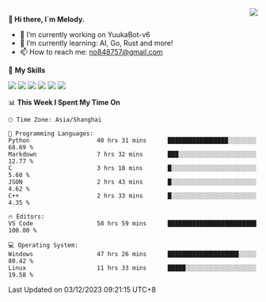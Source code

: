 <a href="#">
  <img align="right" src="https://github-readme-stats.vercel.app/api?username=melodyyuuka&count_private=true&show_icons=true" />
</a>

**👋 Hi there, I`m Melody.**

- 🔭 I’m currently working on YuukaBot-v6
- 🌱 I’m currently learning: AI, Go, Rust and more!
- 📫 How to reach me: no848757@gmail.com

🌟 **My Skills** 

![](https://img.shields.io/badge/-Python-3e74a2?style=flat-square&logo=Python&logoColor=fff)
![](https://img.shields.io/badge/-Java-007396?style=flat-square&logo=OpenJDK&logoColor=fff)
![](https://img.shields.io/badge/-Node.js-339933?style=flat-square&logo=Node.js&logoColor=fff)
![](https://img.shields.io/badge/-Git-f05032?style=flat-square&logo=git&logoColor=fff)
![](https://img.shields.io/badge/-PostgreSQL-4169e1?style=flat-square&logo=PostgreSQL&logoColor=fff)
![](https://img.shields.io/badge/-VSCode-007acc?style=flat-square&logo=Visual-Studio-Code&logoColor=fff)


<!--START_SECTION:waka-->
📊 **This Week I Spent My Time On** 

```text
🕑︎ Time Zone: Asia/Shanghai

💬 Programming Languages: 
Python                   40 hrs 31 mins      █████████████████░░░░░░░░   68.69 % 
Markdown                 7 hrs 32 mins       ███░░░░░░░░░░░░░░░░░░░░░░   12.77 % 
C                        3 hrs 18 mins       █░░░░░░░░░░░░░░░░░░░░░░░░    5.60 % 
JSON                     2 hrs 43 mins       █░░░░░░░░░░░░░░░░░░░░░░░░    4.62 % 
C++                      2 hrs 33 mins       █░░░░░░░░░░░░░░░░░░░░░░░░    4.35 % 

🔥 Editors: 
VS Code                  58 hrs 59 mins      █████████████████████████   100.00 % 

💻 Operating System: 
Windows                  47 hrs 26 mins      ████████████████████░░░░░   80.42 % 
Linux                    11 hrs 33 mins      █████░░░░░░░░░░░░░░░░░░░░   19.58 % 
```


 Last Updated on 03/12/2023 09:21:15 UTC+8
<!--END_SECTION:waka-->
